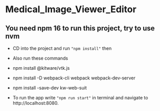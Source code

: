 # Medical_Image_Viewer_Editor

## You need npm 16 to run this project, try to use nvm

* CD into the project and run ``` "npm install" ``` then
* Also run these commands

* npm install @kitware/vtk.js
* npm install -D webpack-cli webpack webpack-dev-server
* npm install -save-dev kw-web-suit

* To run the app write ``` "npm run start" ``` in terminal and navigate to http://localhost:8080.

